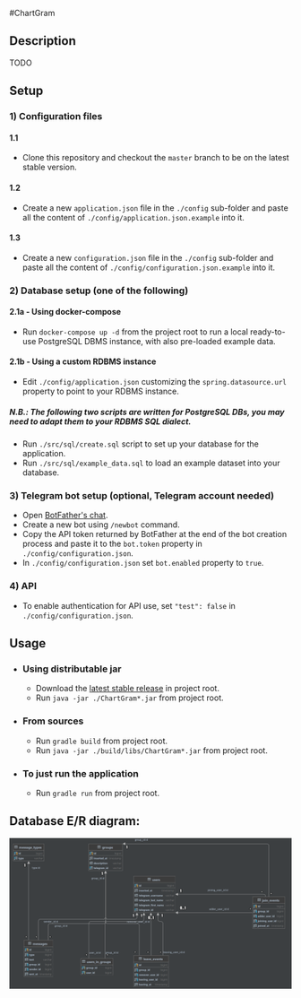 #ChartGram
## Description

TODO

## Setup

### 1) Configuration files

#### 1.1

- Clone this repository and checkout the `master` branch to be on the latest stable version.

#### 1.2

- Create a new `application.json` file in the `./config` sub-folder and paste all the content
  of `./config/application.json.example` into it.

#### 1.3

- Create a new `configuration.json` file in the `./config` sub-folder and paste all the content
  of `./config/configuration.json.example` into it.

### 2) Database setup (one of the following)

#### 2.1a - Using docker-compose

- Run `docker-compose up -d` from the project root to run a local ready-to-use PostgreSQL DBMS instance, with also
  pre-loaded example data.

#### 2.1b - Using a custom RDBMS instance

- Edit `./config/application.json` customizing the `spring.datasource.url` property to point to your RDBMS instance.

##### N.B.: The following two scripts are written for PostgreSQL DBs, you may need to adapt them to your RDBMS SQL dialect.

- Run `./src/sql/create.sql` script to set up your database for the application.
- Run `./src/sql/example_data.sql` to load an example dataset into your database.

### 3) Telegram bot setup (optional, Telegram account needed)

- Open [BotFather's chat](https://t.me/botfather).
- Create a new bot using `/newbot` command.
- Copy the API token returned by BotFather at the end of the bot creation process and paste it to the `bot.token` property in `./config/configuration.json`.
- In `./config/configuration.json` set `bot.enabled` property to `true`.

### 4) API

- To enable authentication for API use, set `"test": false` in `./config/configuration.json`.

## Usage

- ### Using distributable jar
    - Download the [latest stable release](https://github.com/DavideCosta95/ChartGram/releases/latest) in project root.
    - Run `java -jar ./ChartGram*.jar` from project root.
- ### From sources
    - Run `gradle build` from project root.
    - Run `java -jar ./build/libs/ChartGram*.jar` from project root.

- ### To just run the application
    - Run `gradle run` from project root.

## Database E/R diagram:

![DB E/R schema](/assets/images/db_er_schema.png)